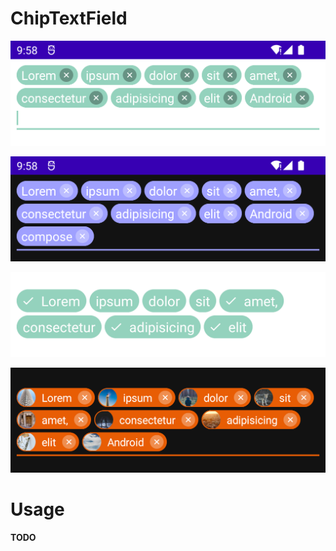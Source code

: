 # ChipTextField

![](/images/screenshot_light.png)

![](/images/screenshot_dark.png)

![](/images/screenshot_checkable.png)

![](/images/screenshot_avatar.png)



# Usage

**TODO**

